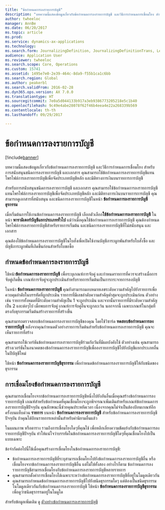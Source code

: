 ```yaml
---
title: "ข้อกำหนดการลงรายการบัญชี"
description: "บทความนี้แสดงข้อมูลเกี่ยวกับข้อกำหนดการลงรายการบัญชี และวิธีการกำหนดการเชื่อมโยง สำหรับการสนับสนุนชนิดการลงรายการบัญชี และเอกสาร คุณสามารถใช้ข้อกำหนดการลงรายการบัญชีแทนโพรไฟล์การลงรายการบัญชีเพื่อจัดประเภทบัญชีหลัก และมิติทางการเงินบนรายการการบัญชี"
author: twheeloc
manager: AnnBe
ms.date: 06/20/2017
ms.topic: article
ms.prod: 
ms.service: dynamics-ax-applications
ms.technology: 
ms.search.form: JournalizingDefinition, JournalizingDefinitionTrans, LedgerParameters
audience: Application User
ms.reviewer: twheeloc
ms.search.scope: Core, Operations
ms.custom: 15741
ms.assetid: 1495e7e0-2e39-464c-8da9-f55b1ca1c6bb
ms.search.region: Global
ms.author: peakerbl
ms.search.validFrom: 2016-02-28
ms.dyn365.ops.version: AX 7.0.0
ms.translationtype: HT
ms.sourcegitcommit: 7e0a5d044133b917a3eb9386773205218e5c1b40
ms.openlocfilehash: 9c49e4abe28078f62f46b4eea4e22a268339b569
ms.contentlocale: th-th
ms.lasthandoff: 09/29/2017

---
```


# <a name="posting-definitions"></a>ข้อกำหนดการลงรายการบัญชี

[!include[banner](../includes/banner.md)]


บทความนี้แสดงข้อมูลเกี่ยวกับข้อกำหนดการลงรายการบัญชี และวิธีการกำหนดการเชื่อมโยง สำหรับการสนับสนุนชนิดการลงรายการบัญชี และเอกสาร คุณสามารถใช้ข้อกำหนดการลงรายการบัญชีแทนโพรไฟล์การลงรายการบัญชีเพื่อจัดประเภทบัญชีหลัก และมิติทางการเงินบนรายการการบัญชี

สำหรับการสนับสนุนชนิดการลงรายการบัญชี และเอกสาร คุณสามารถใช้ข้อกำหนดการลงรายการบัญชีแทนโพรไฟล์การลงรายการบัญชีเพื่อจัดประเภทบัญชีหลัก และมิติทางการเงินบนรายการการบัญชี คุณสามารถดูเอกสารที่สนับสนุน และชนิดการลงรายการบัญชีในหน้า **ข้อกำหนดการลงรายการบัญชีธุรกรรม** 

เมื่อเริ่มต้นการใช้งานข้อกำหนดการลงรายการบัญชี เลือกตัวเลือก**ใช้ข้อกำหนดการลงรายการบัญชี** ในหน้า **พารามิเตอร์บัญชีแยกประเภททั่วไป** แม้ว่าเมื่อคุณใช้ข้อกำหนดการลงรายการบัญชี คุณต้องกำหนดโพรไฟล์การลงรายการบัญชีสำหรับรายการเริ่มต้น และชนิดการลงรายการบัญชีที่ไม่สนับสนุน และเอกสาร 

คุณต้องใช้ข้อกำหนดการลงรายการบัญชีในใบสั่งเพื่อเปิดใช้งานบัญชีภาระผูกพันสำหรับใบสั่งซื้อ และบัญชีภาระผูกพันที่เกิดขึ้นก่อนสำหรับใบขอซื้อ

## <a name="defining-posting-definitions"></a>กำหนดข้อกำหนดการลงรายการบัญชี
ใช้หน้า**ข้อกำหนดการลงรายการบัญชี** เพื่อระบุเกณฑ์การจับคู่ และกำหนดรายการที่ควรจะสร้างเมื่อการจับคู่เกิดขึ้น เกณฑ์การจับคู่จะถูกประเมินสำหรับรายการเริ่มต้นเป็นการกระจายการลงบัญชี 

ในหน้า **ข้อกำหนดการลงรายการบัญชี** คุณยังสามารถมอบหมายเลขระดับความสำคัญไปยังรายการเพื่อควบคุมลำดับในบรรทัดที่ถูกประเมิน รายการที่มีเลขลำดับความสำคัญต่ำสุดจะถูกประเมินก่อน ตัวอย่างเช่น รายการทั้งหมดที่มีระดับความสำคัญเป็น 1 จะถูกประเมิน และจากนั้นรายการที่มีระดับความสำคัญเป็น 2 และต่อๆไป เมื่อพบการจับคู่ เกณฑ์การจับคู่อื่นจะถูกละเว้น นอกจากนี้ เฉพาะเกณฑ์ในกลุ่มที่ตรงกับธุรกรรมเริ่มต้นสร้างรายการที่สร้างขึ้น 

คุณสามารถตรวจสอบข้อกำหนดการลงรายการบัญชีของคุณ โดยใช้วิซาร์ด **ทดสอบข้อกำหนดการลงรายการบัญชี** หลังจากคุณกำหนดตัวอย่างรายการเริ่มต้นสำหรับข้อกำหนดการลงรายการบัญชี คุณจะเห็นรายการที่สร้าง 

คุณสามารถใช้เวอร์ชันข้อกำหนดการลงรายการบัญชีร่วมกับวันที่มีผลบังคับใช้ ตัวอย่างเช่น คุณสามารถสร้างเวอร์ชันในอนาคตของข้อกำหนดการลงรายการบัญชีเพื่อลงรายการบัญชีไปยังบัญชีแยกประเภทอื่นในปีบัญชีใหม่ 

ใช้หน้า **ข้อกำหนดการลงรายการบัญชีธุรกรรม** เพื่อกำหนดข้อกำหนดการลงรายการบัญชีให้กับชนิดของธุรกรรม

## <a name="linking-posting-definitions"></a>การเชื่อมโยงข้อกำหนดการลงรายการบัญชี
คุณสามารถเชื่อมโยงจากข้อกำหนดการลงรายการบัญชีหนึ่งไปยังอันอื่นเมื่อคุณสร้างข้อกำหนดการลงรายการบัญชี เกณฑ์สำหรับข้อกำหนดที่คุณเชื่อมโยงจะถูกพิจารณาเพิ่มเติมสำหรับเกณฑ์ข้อกำหนดการลงรายการบัญชีปัจจุบัน คุณลักษณะนี้ช่วยคุณประหยัดเวลา เนื่องจากคุณไม่จำเป็นต้องป้อนเกณฑ์อีกครั้งบนแท็บด่วน **รายการ** บนหน้า **ข้อกำหนดการลงรายการบัญชี** สำหรับข้อกำหนดการลงรายการบัญชีปัจจุบัน ถ้าคุณได้ป้อนรายการเหล่านั้นสำหรับคำนิยามอื่นแล้ว 

ในแผนภาพ หรือตาราง รวมถึงการเชื่อมโยงใดๆที่คุณใช้ เพื่อหลีกเลี่ยงความขัดแย้งกับข้อกำหนดการลงรายการบัญชีปัจจุบัน ทำให้แน่ใจว่าบรรทัดในข้อกำหนดการลงรายการบัญชีใดๆที่คุณเชื่อมโยงไปเป็นแบบเฉพาะ 

ข้อจำกัดต่อไปนี้ใช้เมื่อคุณสร้างการเชื่อมโยงในข้อกำหนดการลงรายการบัญชี:

-   ข้อกำหนดการลงรายการบัญชีที่ระบุสามารถเชื่อมโยงไปยังข้อกำหนดการลงรายการบัญชีอื่น หรือเชื่อมโยงจากข้อกำหนดการลงรายการบัญชีอื่น แต่ไม่ใช่ทั้งสอง อย่างไรก็ตาม ข้อกำหนดการลงรายการบัญชีสามารถเชื่อมโยงกับข้อกำหนดการลงรายการบัญชีหลายรายการ
-   คุณสามารถตั้งค่าการเชื่อมโยงได้เฉพาะระหว่างข้อกำหนดการลงรายการบัญชีที่อยู่ในโมดูลเดียวกัน
-   คุณสามารถกำหนดข้อกำหนดการลงรายการบัญชีไปยังชนิดธุรกรรมใดๆ แต่ต้องเป็นชนิดธุรกรรมในโมดูลเดียวกันกับข้อกำหนดการลงรายการบัญชี ใช้หน้า **ข้อกำหนดการลงรายการบัญชีธุรกรรม** เพื่อดูว่าชนิดธุรกรรมอยู่ในโมดูใด


สำหรับข้อมูลเพิ่มเติม ดู [ตัวอย่างข้อกำหนดการลงรายการบัญชี](example-posting-definitions.md) 




